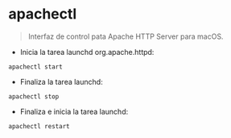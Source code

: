 # apachectl

> Interfaz de control pata Apache HTTP Server para macOS.

- Inicia la tarea launchd org.apache.httpd:

`apachectl start`

- Finaliza la tarea launchd:

`apachectl stop`

- Finaliza e inicia la tarea launchd:

`apachectl restart`
